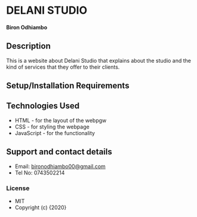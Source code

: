 # DELANI STUDIO
#### Biron Odhiambo 
## Description
This is a website about Delani Studio that explains about the studio and the kind of services that they offer to their clients.
## Setup/Installation Requirements


## Technologies Used
* HTML - for the layout of the webpgw
* CSS - for styling the webpage
* JavaScript - for the functionality
## Support and contact details
* Email: bironodhiambo00@gmail.com
* Tel No: 0743502214
### License
* MIT
* Copyright (c) {2020}
  